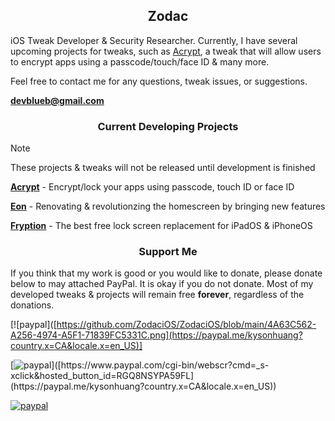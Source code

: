 <H2 align="center">Zodac</H1>

iOS Tweak Developer & Security Researcher. Currently, I have several upcoming projects for tweaks, such as [Acrypt](https://github.com/ZodaciOS/Acrypt), a 
tweak that will allow users to encrypt apps using a passcode/touch/face ID & many more. 

Feel free to contact me for any questions, tweak issues, or suggestions.

**devblueb@gmail.com** 

<H3 align="center">Current Developing Projects</H1>

> [!NOTE]
> These projects & tweaks will not be released until development is finished


**[Acrypt](https://github.com/ZodaciOS/Acrypt)** - Encrypt/lock your apps using passcode, touch ID or face ID 

**[Eon](https://github.com/ZodaciOS/Eon)** - Renovating & revolutionzing the homescreen by bringing new features

**[Fryption](https://github.com/ZodaciOS/Fryption)** - The best free lock screen replacement for iPadOS & iPhoneOS

<H3 align="center">Support Me</H1>

If you think that my work is good or you would like to donate, please donate below to may attached PayPal.
It is okay if you do not donate. Most of my developed tweaks & projects will remain free **forever**, 
regardless of the donations.

[![paypal]([https://github.com/ZodaciOS/ZodaciOS/blob/main/4A63C562-A256-4974-A5F1-71839FC5331C.png](https://paypal.me/kysonhuang?country.x=CA&locale.x=en_US)]

[![paypal]([https://www.paypalobjects.com/en_US/i/btn/btn_donateCC_LG.gif](https://github.com/ZodaciOS/ZodaciOS/blob/main/4A63C562-A256-4974-A5F1-71839FC5331C.png))]([https://www.paypal.com/cgi-bin/webscr?cmd=_s-xclick&hosted_button_id=RGQ8NSYPA59FL](https://paypal.me/kysonhuang?country.x=CA&locale.x=en_US))

[![paypal](https://www.paypalobjects.com/en_US/i/btn/btn_donateCC_LG.gif)](https://www.paypal.com/cgi-bin/webscr?cmd=_s-xclick&hosted_button_id=RGQ8NSYPA59FL)
